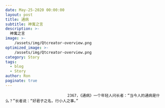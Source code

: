```yaml
---
date: May-25-2020 00:00:00
layout: post
title: 通病
subtitle: 神寓之言
description: >-
  神寓之言
image: >-
    /assets/img/Qtcreator-overview.png
optimized_image: >-
    /assets/img/Qtcreator-overview.png
category: Story
tags:
  - blog
  - Story
author: Ron
paginate: true
---
```


							　　2367，《通病》一个年轻人问长者：“当今人的通病是什么？”长者说：“好君子之名，行小人之事。”
							
							
						